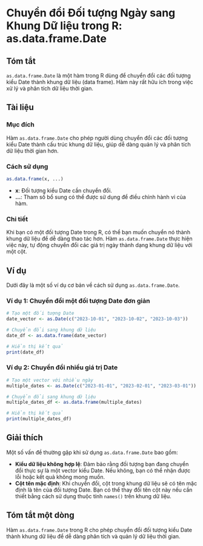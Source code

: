 <!--
Meta Description: # Chuyển đổi Đối tượng Ngày sang Khung Dữ liệu trong R: as.data.frame.Date ## Tóm tắt `as.data.frame.Date` là một hàm trong R dùng để chuyển đổi các đ...
Meta Keywords: date, liệu, chuyển, đổi, data
-->

# Chuyển đổi Đối tượng Ngày sang Khung Dữ liệu trong R: as.data.frame.Date

## Tóm tắt
`as.data.frame.Date` là một hàm trong R dùng để chuyển đổi các đối tượng kiểu Date thành khung dữ liệu (data frame). Hàm này rất hữu ích trong việc xử lý và phân tích dữ liệu thời gian.

## Tài liệu
### Mục đích
Hàm `as.data.frame.Date` cho phép người dùng chuyển đổi các đối tượng kiểu Date thành cấu trúc khung dữ liệu, giúp dễ dàng quản lý và phân tích dữ liệu thời gian hơn.

### Cách sử dụng
```R
as.data.frame(x, ...)
```
- **x**: Đối tượng kiểu Date cần chuyển đổi.
- **...**: Tham số bổ sung có thể được sử dụng để điều chỉnh hành vi của hàm.

### Chi tiết
Khi bạn có một đối tượng Date trong R, có thể bạn muốn chuyển nó thành khung dữ liệu để dễ dàng thao tác hơn. Hàm `as.data.frame.Date` thực hiện việc này, tự động chuyển đổi các giá trị ngày thành dạng khung dữ liệu với một cột.

## Ví dụ
Dưới đây là một số ví dụ cơ bản về cách sử dụng `as.data.frame.Date`.

### Ví dụ 1: Chuyển đổi một đối tượng Date đơn giản
```R
# Tạo một đối tượng Date
date_vector <- as.Date(c("2023-10-01", "2023-10-02", "2023-10-03"))

# Chuyển đổi sang khung dữ liệu
date_df <- as.data.frame(date_vector)

# Hiển thị kết quả
print(date_df)
```

### Ví dụ 2: Chuyển đổi nhiều giá trị Date
```R
# Tạo một vector với nhiều ngày
multiple_dates <- as.Date(c("2023-01-01", "2023-02-01", "2023-03-01"))

# Chuyển đổi sang khung dữ liệu
multiple_dates_df <- as.data.frame(multiple_dates)

# Hiển thị kết quả
print(multiple_dates_df)
```

## Giải thích
Một số vấn đề thường gặp khi sử dụng `as.data.frame.Date` bao gồm:
- **Kiểu dữ liệu không hợp lệ**: Đảm bảo rằng đối tượng bạn đang chuyển đổi thực sự là một vector kiểu Date. Nếu không, bạn có thể nhận được lỗi hoặc kết quả không mong muốn.
- **Cột tên mặc định**: Khi chuyển đổi, cột trong khung dữ liệu sẽ có tên mặc định là tên của đối tượng Date. Bạn có thể thay đổi tên cột này nếu cần thiết bằng cách sử dụng thuộc tính `names()` trên khung dữ liệu.

## Tóm tắt một dòng
Hàm `as.data.frame.Date` trong R cho phép chuyển đổi đối tượng kiểu Date thành khung dữ liệu để dễ dàng phân tích và quản lý dữ liệu thời gian.